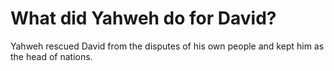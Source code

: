 # What did Yahweh do for David?

Yahweh rescued David from the disputes of his own people and kept him as the head of nations.
